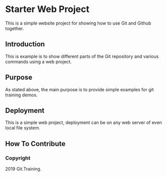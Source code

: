# Starter Web Project

This is a simple website project for 
showing how to use Git and Github together.

## Introduction

This is example is to show different parts
of the Git repository and various commands
using a web project.

## Purpose

As stated above, the main purpose is to 
provide simple examples for git training demos.

## Deployment

This is a simple web project, deployment
can be on any web server of even local
file system.

## How To Contribute

### Copyright

2019 Git.Training.
